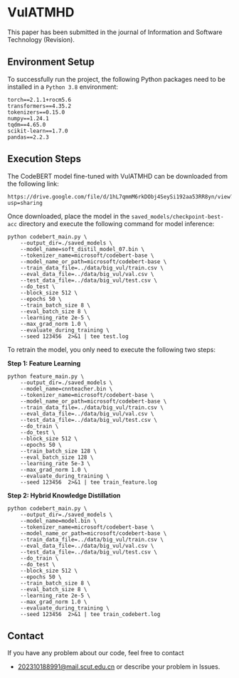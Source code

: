 # VulATMHD
This paper has been submitted in the journal of Information and Software Technology (Revision).

## Environment Setup
To successfully run the project, the following Python packages need to be installed in a `Python 3.8` environment:
```
torch==2.1.1+rocm5.6
transformers==4.35.2
tokenizers==0.15.0
numpy==1.24.1
tqdm==4.65.0
scikit-learn==1.7.0
pandas==2.2.3
```

## Execution Steps

The CodeBERT model fine-tuned with VulATMHD can be downloaded from the following link:
```
https://drive.google.com/file/d/1hL7qmmM6rkDObj4SeySi192aa53RR8yn/view?usp=sharing
```
Once downloaded, place the model in the `saved_models/checkpoint-best-acc` directory and execute the following command for model inference:
```
python codebert_main.py \
    --output_dir=./saved_models \
    --model_name=soft_distil_model_07.bin \
    --tokenizer_name=microsoft/codebert-base \
    --model_name_or_path=microsoft/codebert-base \
    --train_data_file=../data/big_vul/train.csv \
    --eval_data_file=../data/big_vul/val.csv \
    --test_data_file=../data/big_vul/test.csv \
    --do_test \
    --block_size 512 \
    --epochs 50 \
    --train_batch_size 8 \
    --eval_batch_size 8 \
    --learning_rate 2e-5 \
    --max_grad_norm 1.0 \
    --evaluate_during_training \
    --seed 123456  2>&1 | tee test.log
```
To retrain the model, you only need to execute the following two steps:

**Step 1: Feature Learning**

    python feature_main.py \
        --output_dir=./saved_models \
        --model_name=cnnteacher.bin \
        --tokenizer_name=microsoft/codebert-base \
        --model_name_or_path=microsoft/codebert-base \
        --train_data_file=../data/big_vul/train.csv \
        --eval_data_file=../data/big_vul/val.csv \
        --test_data_file=../data/big_vul/test.csv \
        --do_train \
        --do_test \
        --block_size 512 \
        --epochs 50 \
        --train_batch_size 128 \
        --eval_batch_size 128 \
        --learning_rate 5e-3 \
        --max_grad_norm 1.0 \
        --evaluate_during_training \
        --seed 123456  2>&1 | tee train_feature.log

**Step 2: Hybrid Knowledge Distillation**

    python codebert_main.py \
        --output_dir=./saved_models \
        --model_name=model.bin \
        --tokenizer_name=microsoft/codebert-base \
        --model_name_or_path=microsoft/codebert-base \
        --train_data_file=../data/big_vul/train.csv \
        --eval_data_file=../data/big_vul/val.csv \
        --test_data_file=../data/big_vul/test.csv \
        --do_train \
        --do_test \
        --block_size 512 \
        --epochs 50 \
        --train_batch_size 8 \
        --eval_batch_size 8 \
        --learning_rate 2e-5 \
        --max_grad_norm 1.0 \
        --evaluate_during_training \
        --seed 123456  2>&1 | tee train_codebert.log
        
## Contact
If you have any problem about our code, feel free to contact

* 202310188991@mail.scut.edu.cn or describe your problem in Issues.
